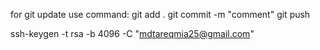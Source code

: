 for git update use command:
git add .
git commit -m "comment"
git push

 ssh-keygen -t rsa -b 4096 -C "mdtareqmia25@gmail.com"
